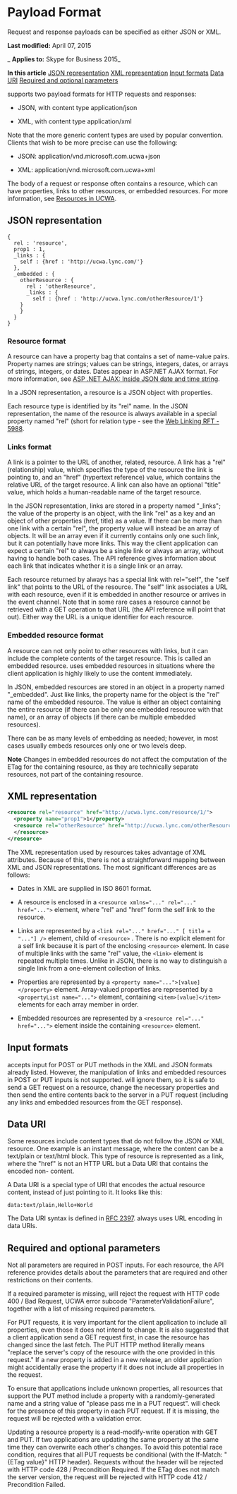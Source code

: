
# Payload Format
Request and response payloads can be specified as either JSON or XML.

 **Last modified:** April 07, 2015

 _ **Applies to:** Skype for Business 2015_

 **In this article**
[JSON representation](#sectionSection0)
[XML representation](#sectionSection1)
[Input formats](#sectionSection2)
[Data URI](#sectionSection3)
[Required and optional parameters](#sectionSection4)


 supports two payload formats for HTTP requests and responses:

- JSON, with content type application/json
    
- XML, with content type application/xml
    
Note that the more generic content types are used by popular convention. Clients that wish to be more precise can use the following:

- JSON: application/vnd.microsoft.com.ucwa+json 
    
- XML: application/vnd.microsoft.com.ucwa+xml
    
The body of a request or response often contains a resource, which can have properties, links to other resources, or embedded resources. For more information, see [Resources in UCWA](ResourcesInUCWA.md).

## JSON representation
<a name="sectionSection0"> </a>


```
{
  rel : 'resource',
  prop1 : 1,
  _links : {
    self : {href : 'http://ucwa.lync.com/'}
  },
  _embedded : {
    otherResource : {
      rel : 'otherResource',
      _links : {
        self : {href : 'http://ucwa.lync.com/otherResource/1'}
    }
    }
  }
}

```


### Resource format

A resource can have a property bag that contains a set of name-value pairs. Property names are strings; values can be strings, integers, dates, or arrays of strings, integers, or dates. Dates appear in ASP.NET AJAX format. For more information, see [ASP .NET AJAX: Inside JSON date and time string](http://msdn.microsoft.com/en-us/library/bb299886.aspx).

In a JSON representation, a resource is a JSON object with properties.

Each resource type is identified by its "rel" name. In the JSON representation, the name of the resource is always available in a special property named "rel" (short for relation type - see the [Web Linking RFT - 5988](http://tools.ietf.org/html/rfc5988).


### Links format

A link is a pointer to the URL of another, related, resource. A link has a "rel" (relationship) value, which specifies the type of the resource the link is pointing to, and an "href" (hypertext reference) value, which contains the relative URL of the target resource. A link can also have an optional "title" value, which holds a human-readable name of the target resource.

In the JSON representation, links are stored in a property named "_links"; the value of the property is an object, with the link "rel" as a key and an object of other properties (href, title) as a value. If there can be more than one link with a certain "rel", the property value will instead be an array of objects. It will be an array even if it currently contains only one such link, but it can potentially have more links. This way the client application can expect a certain "rel" to always be a single link or always an array, without having to handle both cases. The API reference gives information about each link that indicates whether it is a single link or an array.

Each resource returned by always has a special link with rel="self", the "self link" that points to the URL of the resource. The "self" link associates a URL with each resource, even if it is embedded in another resource or arrives in the event channel. Note that in some rare cases a resource cannot be retrieved with a GET operation to that URL (the API reference will point that out). Either way the URL is a unique identifier for each resource.


### Embedded resource format

A resource can not only point to other resources with links, but it can include the complete contents of the target resource. This is called an embedded resource. uses embedded resources in situations where the client application is highly likely to use the content immediately.

In JSON, embedded resources are stored in an object in a property named "_embedded". Just like links, the property name for the object is the "rel" name of the embedded resource. The value is either an object containing the entire resource (if there can be only one embedded resource with that name), or an array of objects (if there can be multiple embedded resources).

There can be as many levels of embedding as needed; however, in most cases usually embeds resources only one or two levels deep.


 **Note**  Changes in embedded resources do not affect the computation of the ETag for the containing resource, as they are technically separate resources, not part of the containing resource.


## XML representation
<a name="sectionSection1"> </a>


```XML
<resource rel="resource" href="http://ucwa.lync.com/resource/1/">
  <property name="prop1">1</property>
  <resource rel="otherResource" href="http://ucwa.lync.com/otherResource/1">
  </resource>
</resource>

```

The XML representation used by resources takes advantage of XML attributes. Because of this, there is not a straightforward mapping between XML and JSON representations. The most significant differences are as follows:


- Dates in XML are supplied in ISO 8601 format. 
    
- A resource is enclosed in a ```<resource xmlns="..." rel="..." href="...">``` element, where "rel" and "href" form the self link to the resource.
    
- Links are represented by a ```<link rel="..." href="..." [ title = "..."] />``` 
element, child of ```<resource>```
. There is no explicit element for a self link because it is part of the enclosing ```<resource>``` 
element. In case of multiple links with the same "rel" value, the ```<link>``` element is repeated multiple times. Unlike in JSON, there is no way to distinguish a single link from a one-element collection of links.
    
- Properties are represented by a ```<property name="...">[value]</property>``` 
element. Array-valued properties are represented by a ```<propertyList name="...">``` 
element, containing ```<item>[value]</item>``` elements for each array member in order.
    
- Embedded resources are represented by a ```<resource rel="..." href="...">```
element inside the containing ```<resource>``` element.
    

## Input formats
<a name="sectionSection2"> </a>

 accepts input for POST or PUT methods in the XML and JSON formats already listed. However, the manipulation of links and embedded resources in POST or PUT inputs is not supported. will ignore them, so it is safe to send a GET request on a resource, change the necessary properties and then send the entire contents back to the server in a PUT request (including any links and embedded resources from the GET response).


## Data URI
<a name="sectionSection3"> </a>

Some resources include content types that do not follow the JSON or XML resource. One example is an instant message, where the content can be a text/plain or text/html block. This type of resource is represented as a link, where the "href" is not an HTTP URL but a Data URI that contains the encoded non- content.

A Data URI is a special type of URI that encodes the actual resource content, instead of just pointing to it. It looks like this:




```
data:text/plain,Hello+World
```

The Data URI syntax is defined in [RFC 2397](http://tools.ietf.org/html/rfc2397). always uses URL encoding in data URIs.


## Required and optional parameters
<a name="sectionSection4"> </a>

Not all parameters are required in POST inputs. For each resource, the API reference provides details about the parameters that are required and other restrictions on their contents.

If a required parameter is missing, will reject the request with HTTP code 400 / Bad Request, UCWA error subcode "ParameterValidationFailure", together with a list of missing required parameters.

For PUT requests, it is very important for the client application to include all properties, even those it does not intend to change. It is also suggested that a client application send a GET request first, in case the resource has changed since the last fetch. The PUT HTTP method literally means "replace the server's copy of the resource with the one provided in this request." If a new property is added in a new release, an older application might accidentally erase the property if it does not include all properties in the request.

To ensure that applications include unknown properties, all resources that support the PUT method include a property with a randomly-generated name and a string value of "please pass me in a PUT request". will check for the presence of this property in each PUT request. If it is missing, the request will be rejected with a validation error.

Updating a resource property is a read-modify-write operation with GET and PUT. If two applications are updating the same property at the same time they can overwrite each other's changes. To avoid this potential race condition, requires that all PUT requests be conditional (with the If-Match: "{ETag value}" HTTP header). Requests without the header will be rejected with HTTP code 428 / Precondition Required. If the ETag does not match the server version, the request will be rejected with HTTP code 412 / Precondition Failed.

